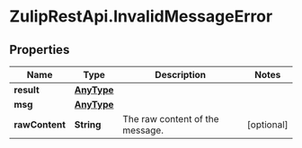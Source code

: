 # ZulipRestApi.InvalidMessageError

## Properties

Name | Type | Description | Notes
------------ | ------------- | ------------- | -------------
**result** | [**AnyType**](.md) |  | 
**msg** | [**AnyType**](.md) |  | 
**rawContent** | **String** | The raw content of the message.  | [optional] 


